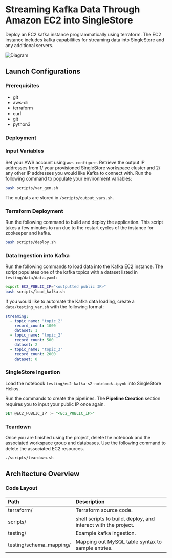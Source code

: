 # Streaming Kafka Data Through Amazon EC2 into SingleStore

Deploy an EC2 kafka instance programmatically using terraform. The EC2 instance includes kafka capabilities for streaming data into SingleStore and any additional servers.

![Diagram](https://github.com/s2-ktran/iac-ec2-kafka/blob/main/diagram.png)

## Launch Configurations

### Prerequisites

- git
- aws-cli
- terraform
- curl
- git
- python3

### Deployment

### Input Variables

Set your AWS account using `aws configure`. Retrieve the output IP addresses from 1/ your provisioned SingleStore workspace cluster and 2/ any other IP addresses you would like Kafka to connect with. Run the following command to populate your environment variables:

```bash
bash scripts/var_gen.sh
```

The outputs are stored in `/scripts/output_vars.sh`.

### Terraform Deployment

Run the following command to build and deploy the application. This script takes a few minutes to run due to the restart cycles of the instance for zookeeper and kafka.

```bash
bash scripts/deploy.sh
```

### Data Ingestion into Kafka

Run the following commands to load data into the Kafka EC2 instance. The script populates one of the kafka topics with a dataset listed in `testing/data/data.yaml`:

```bash
export EC2_PUBLIC_IP="<outputted public IP>"
bash scripts/load_kafka.sh
```

If you would like to automate the Kafka data loading, create a `data/testing_var.sh` with the following format:

```yaml
streaming:
  - topic_name: "topic_2"
    record_count: 1000
    dataset: 1
  - topic_name: "topic_2"
    record_count: 500
    dataset: 2
  - topic_name: "topic_3"
    record_count: 2000
    dataset: 0
```

### SingleStore Ingestion

Load the notebook `testing/ec2-kafka-s2-notebook.ipynb` into SingleStore Helios.

Run the commands to create the pipelines. The **Pipeline Creation** section requires you to input your public IP once again.

```sql
SET @EC2_PUBLIC_IP := "<EC2_PUBLIC_IP>"
```

### Teardown

Once you are finished using the project, delete the notebook and the associated workspace group and databases. Use the following command to delete the associated EC2 resources.

```bash
./scripts/teardown.sh
```

## Architecture Overview

### Code Layout

| Path                    | Description                                                    |
| :---------------------- | :------------------------------------------------------------- |
| terraform/              | Terraform source code.                                         |
| scripts/                | shell scripts to build, deploy, and interact with the project. |
| testing/                | Example kafka ingestion.                                       |
| testing/schema_mapping/ | Mapping out MySQL table syntax to sample entries.              |

